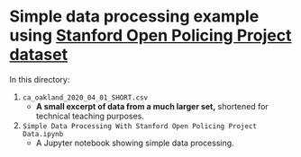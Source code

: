 # Simple data processing example using [Stanford Open Policing Project dataset](https://github.com/stanford-policylab/opp/blob/master/data_readme.md)

In this directory:

1. `ca_oakland_2020_04_01_SHORT.csv`
    - **A small excerpt of data from a much larger set,** shortened for technical teaching purposes.
1. `Simple Data Processing With Stanford Open Policing Project Data.ipynb`
    - A Jupyter notebook showing simple data processing.
